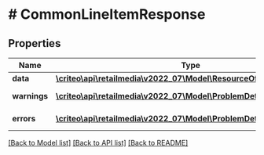 # # CommonLineItemResponse

## Properties

Name | Type | Description | Notes
------------ | ------------- | ------------- | -------------
**data** | [**\criteo\api\retailmedia\v2022_07\Model\ResourceOfCommonLineItem**](ResourceOfCommonLineItem.md) |  | [optional]
**warnings** | [**\criteo\api\retailmedia\v2022_07\Model\ProblemDetails[]**](ProblemDetails.md) |  | [optional] [readonly]
**errors** | [**\criteo\api\retailmedia\v2022_07\Model\ProblemDetails[]**](ProblemDetails.md) |  | [optional] [readonly]

[[Back to Model list]](../../README.md#models) [[Back to API list]](../../README.md#endpoints) [[Back to README]](../../README.md)

